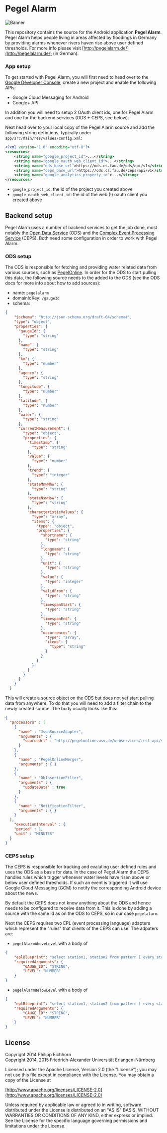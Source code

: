 # Pegel Alarm

![Banner](playstore/banner.png)

This repository contains the source for the Android application __Pegel Alarm__. Pegel Alarm helps people living in areas affected by floodings in Germany by providing alarms whenever rivers haven rise above user defined thresholds. For more info please visit [http://pegelalarm.de/](http://pegelalarm.de/) (in German).

### App setup

To get started with Pegel Alarm, you will first need to head over to the [Google Developer Console](https://console.developers.google.com), create a new project and enable the following APIs:

- Google Cloud Messaging for Android
- Google+ API

In addition you will need to setup 2 OAuth client ids, one for Pegel Alarm and one for the backend services (ODS + CEPS, see below).

Next head over to your local copy of the Pegel Alarm source and add the following string defintions, typically under `app/src/main/res/values/config.xml`:

```xml
<?xml version="1.0" encoding="utf-8"?>
<resources>
    <string name="google_project_id">...</string>
    <string name="google_oauth_web_client_id">...</string>
    <string name="ods_base_url">https://ods.cs.fau.de/ods/api/v1</string>
    <string name="ceps_base_url">https://ods.cs.fau.de/ceps/api/v1</string>
    <string name="google_analytics_property_id">...</string>
</resources>
```

- `google_project_id`: the id of the project you created above
- `google_oauth_web_client_id`: the id of the web (!) oauth client you created above


## Backend setup

Pegel Alarm uses a number of backend services to get the job done, most notably the [Open Data Service](https://github.com/jvalue/open-data-service) (ODS) and the [Complex Event Processing Service](https://github.com/jvalue/cep-service) (CEPS). Both need some configuration in order to work with Pegel Alarm.

### ODS setup

The ODS is responsible for fetching and providing water related data from various sources, such as [PegelOnline](http://pegelonline.wsv.de/gast/start). In order for the ODS to start pulling this data, the following source needs to the added to the ODS (see the ODS docs for more info about how to add sources):

- name: `pegelalarm`
- domainIdKey: `/gaugeId`
- schema:
```json
{
    "$schema": "http://json-schema.org/draft-04/schema#",
    "type": "object",
    "properties": {
      "gaugeId": {
        "type": "string"
      },
      "name": {
        "type": "string"
      },
      "km": {
        "type": "number"
      },
      "agency": {
        "type": "string"
      },
      "longitude": {
        "type": "number"
      },
      "latitude": {
        "type": "number"
      },
      "water": {
        "type": "string"
      },
      "currentMeasurement": {
        "type": "object",
        "properties": {
          "timestamp": {
            "type": "string"
          },
          "value": {
            "type": "number"
          },
          "trend": {
            "type": "integer"
          },
          "stateMnwMhw": {
            "type": "string"
          },
          "stateNswHsw": {
            "type": "string"
          },
          "characteristicValues": {
            "type": "array",
            "items": {
              "type": "object",
              "properties": {
                "shortname": {
                  "type": "string"
                },
                "longname": {
                  "type": "string"
                },
                "unit": {
                  "type": "string"
                },
                "value": {
                  "type": "integer"
                },
                "validFrom": {
                  "type": "string"
                },
                "timespanStart": {
                  "type": "string"
                },
                "timespanEnd": {
                  "type": "string"
                },
                "occurrences": {
                  "type": "array",
                  "items": {
                    "type": "string"
                  }
                }
              }
            }
          }
        }
      }
    }
  }
```

This will create a source object on the ODS but does not yet start pulling data from anywhere. To do that you will need to add a filter chain to the newly created source. The body usually looks like this:

```json
{
  "processors" : [
    {
      "name" : "JsonSourceAdapter",
      "arguments" : {
        "sourceUrl" : "http://pegelonline.wsv.de/webservices/rest-api/v2/stations.json?includeTimeseries=true&includeCurrentMeasurement=true&includeCharacteristicValues=true"
      }
    },
    {
      "name" : "PegelOnlineMerger",
      "arguments" : { }
    },
    {
      "name" : "DbInsertionFilter",
      "arguments" : {
        "updateData" : true
      }
    },
    {
      "name" : "NotificationFilter",
      "arguments" : { }
    }
  ],
    "executionInterval" : {
    "period" : 1,
    "unit" : "MINUTES"
  }
}
```

### CEPS setup

The CEPS is responsible for tracking and evaluting user defined rules and uses the ODS as a basis for data. In the case of Pegel Alarm the CEPS handles rules which trigger whenever water levels have risen above or below user defined thresholds. If such an event is triggered it will use Google Cloud Messaging (GCM) to notify the corresponding Android device about the news.

By default the CEPS does not know anything about the ODS and hence needs to be configured to receive data from it. This is done by adding a source with the same id as on the ODS to CEPS, so in our case `pegelalarm`.

Next the CEPS requires two EPL (event processing language) adapters which represent the "rules" that clients of the CEPS can use. The adpaters are:

- `pegelAlarmAboveLevel` with a body of
```json
{
    "eplBlueprint": "select station1, station2 from pattern [ every station1=`pegelalarm` ( gaugeId = 'GAUGE_ID' ) -> station2=`pegelalarm` ( gaugeId = 'GAUGE_ID' ) ] where station1.currentMeasurement.value <= LEVEL and station2.currentMeasurement.value > LEVEL",
    "requiredArguments": {
        "GAUGE_ID": "STRING",
        "LEVEL": "NUMBER"
    }
}
```
- `pegelAlarmBelowLevel` with a body of
```json
{
    "eplBlueprint": "select station1, station2 from pattern [ every station1=`pegelalarm` ( gaugeId = 'GAUGE_ID' ) -> station2=`pegelalarm` ( gaugeId = 'GAUGE_ID' ) ] where station1.currentMeasurement.value >= LEVEL and station2.currentMeasurement.value < LEVEL",
    "requiredArguments": {
        "GAUGE_ID": "STRING",
        "LEVEL": "NUMBER"
    }
}
```

## License

Copyright 2014 Philipp Eichhorn  
Copyright 2014, 2015 Friedrich-Alexander Universität Erlangen-Nürnberg

Licensed under the Apache License, Version 2.0 (the "License");
you may not use this file except in compliance with the License.
You may obtain a copy of the License at

[http://www.apache.org/licenses/LICENSE-2.0](http://www.apache.org/licenses/LICENSE-2.0)

Unless required by applicable law or agreed to in writing, software
distributed under the License is distributed on an "AS IS" BASIS,
WITHOUT WARRANTIES OR CONDITIONS OF ANY KIND, either express or implied.
See the License for the specific language governing permissions and
limitations under the License.
